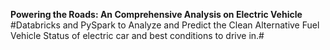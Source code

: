 **Powering the Roads: An Comprehensive Analysis on Electric Vehicle**<br>
#Databricks and PySpark to Analyze and Predict the Clean Alternative Fuel Vehicle Status of electric car and best conditions to drive in.#

